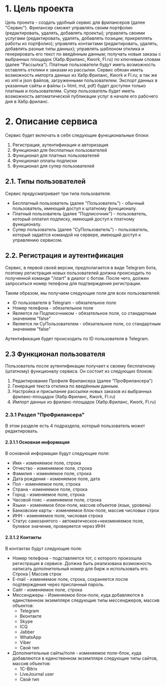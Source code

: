 # 1. Цель проекта

Цель проекта - создать удобный сервис для фрилансеров (далее "Сервис"). Фрилансер сможет управлять своим портфолио (редактировать, удалять, добавлять проекты); управлять своими услугами (редактировать, удалять, добавлять позиции; прикреплять работы из портфолио); управлять контактами (редактировать, удалять, добавлять разные типы данных); управлять шаблоном отклика и генерировать его текст по введённым данным; получать новые заказы с выбранных площадок (Хабр.Фриланс, Kwork, Fl.ru) по ключевым словам (далее "Рассылка"). Платные пользователи будут иметь возможность оставлять отклики к заказам из рассылки. Сервис обязан иметь возможность импорта данных из Хабр.Фриланс, Kwork и Fl.ru; а так же из xml и json файлов, загруженными пользователем. Экспорт данных в указанные сайты и файлы (+ html, md, pdf) будет доступен только платным и пользователям. Супер пользователь будет иметь возможность автоматической публикации услуг в начале его рабочего дня в Хабр.фриланс.

# 2. Описание cервиса

Сервис будет включать в себя следующие функциональные блоки:
1. Регистрация, аутентификация и авторизация
2. Функционал для бесплатных пользователей
3. Функционал для платных пользователей
4. Функционал оплаты подписки
5. Функционал для супер пользователей

## 2.1. Типы пользователей

Сервис предусматривает три типа пользователя:
- Бесплатный пользователь (далее "Пользователь") - обычный пользователь, имеющий доступ к штатному функционалу.
- Платный пользователь (далее "Подписочник") - пользователь, который оплатил подписку, имеющий доступ к платному функционалу.
- Супер пользователь (далее "СуПользователь") - пользователь, который задаётся командой на сервере, имеющий доступ к управлению сервисом.

## 2.2. Регистрация и аутентификация
Сервис, в первой своей версии, предполагается в виде Telegram бота, поэтому регистрация новых пользователей должна происходить по полученной команде "/start" в диалог с ботом. После чего, должен запроситься номер телефона для подтверждения регистрации.

Таким образом, мы получаем следующие поля для всех пользователей:
- ID пользователя в Telegram - обязательное поле
- Номер телефона - обязательное поле
- Является ли Подписочником - обязательное поле, со стандартным значением "false"
- Является ли СуПользователем - обязательное поле, со стандартным значением "false"

Аутентификация будет происходить по ID пользователя в Telegram.

## 2.3 Функционал пользователя

Пользователь после аутентификации получает к своему бесплатному (штатному) функционалу сервиса. Он состоит из следующих блоков:
1. Редактирование Профиля Фрилансера (далее "ПроФрилансера")
2. Генерация текста отклика по введённым данным.
3. Настройка и присылание рассылки новых заказов из выбранных фриланс-площадок (Хабр.Фриланс, Kwork, Fl.ru)
4. Импорт данных из фриланс-площадок (Хабр.Фриланс, Kwork, Fl.ru)

### 2.3.1 Раздел "ПроФрилансера"

В этом разделе есть 4 подраздела, который пользователь может редактировать.

#### 2.3.1.1 Основная информация

В основной информации будут следующие поля:
- Имя - изменяемое поле, строка
- Отчество - изменяемое поле, строка
- Фамилия - изменяемое поле, строка
- Дата рождения - изменяемое поле, дата
- Пол - изменяемое поле, строка
- Страна - изменяемое поле, строка
- Город - изменяемое поле, строка
- Часовой пояс - изменяемое поле, строка
- Языки - изменямое блок-поле, массив объектов (язык, уровень)
- Банковские карты - изменяемое блок-поле, массив числовых строк
- ИНН - изменяемое поле, числовая строка
- Статус самозанятого - автоматическое+неизменяемое поле, булевое значение, проверяется через ИНН

#### 2.3.1.2 Контакты

В контактах будут следующие поля:
- Номер телефона - подставляется тот, с которого произошла регистрация в сервисе. Должна быть реализована возможность написать дополнительный номер для бирж и использовать его. Строка | Массив строк
- E-mail - изменяемое поле, строка, сохраняется после подтверждения через присланный пароль.
- Сайт - изменяемое поле, строка
- Мессенджеры - Изменяемое блок-поле, куда добавляются в единственном экземпляре следующие типы мессенджеров, массив объектов:
    - Telegram
    - Вконтакте
    - Skype
    - ICQ
    - Jabber
    - WhatsApp
    - Viber
    - Свой тип
- Дополнительные сайты/поля - изменяемое поле-блок, куда добавляются в единственном экземпляре следующие типы сайтов, массив объектов:
    - 1С-Bitrix
    - LiveJournal user
    - Свой тип
